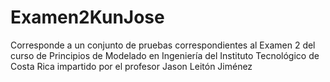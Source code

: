 # Examen2KunJose
Corresponde a un conjunto de pruebas correspondientes al Examen 2 del curso de Principios de Modelado en Ingeniería del Instituto Tecnológico de Costa Rica impartido por el profesor Jason Leitón Jiménez
